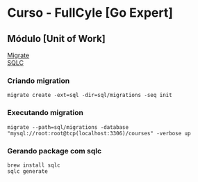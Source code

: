 # Curso - FullCyle [Go Expert]
## Módulo [Unit of Work]

[Migrate](https://github.com/golang-migrate/migrate) </br>
[SQLC](https://sqlc.dev/)

### Criando migration
`migrate create -ext=sql -dir=sql/migrations -seq init`

### Executando migration
`migrate --path=sql/migrations -database "mysql://root:root@tcp(localhost:3306)/courses" -verbose up`

### Gerando package com sqlc
`brew install sqlc` </br>
`sqlc generate`